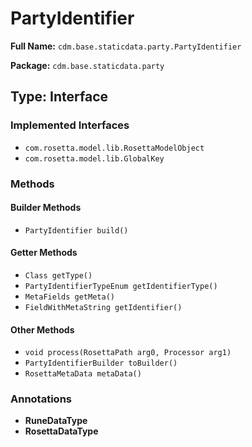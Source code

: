 # PartyIdentifier

**Full Name:** `cdm.base.staticdata.party.PartyIdentifier`

**Package:** `cdm.base.staticdata.party`

## Type: Interface

### Implemented Interfaces

- `com.rosetta.model.lib.RosettaModelObject`
- `com.rosetta.model.lib.GlobalKey`

### Methods

#### Builder Methods

- `PartyIdentifier build()`

#### Getter Methods

- `Class getType()`
- `PartyIdentifierTypeEnum getIdentifierType()`
- `MetaFields getMeta()`
- `FieldWithMetaString getIdentifier()`

#### Other Methods

- `void process(RosettaPath arg0, Processor arg1)`
- `PartyIdentifierBuilder toBuilder()`
- `RosettaMetaData metaData()`

### Annotations

- **RuneDataType**
- **RosettaDataType**

